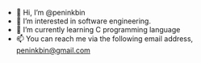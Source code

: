 - 👋 Hi, I’m @peninkbin
- 👀 I’m interested in software engineering. 
- 🌱 I’m currently learning C programming language 
- 📫 You can reach me via the following email address, peninkbin@gmail.com

<!---
peninkbin/peninkbin is a ✨ special ✨ repository because its `README.md` (this file) appears on your GitHub profile.
You can click the Preview link to take a look at your changes.
--->
